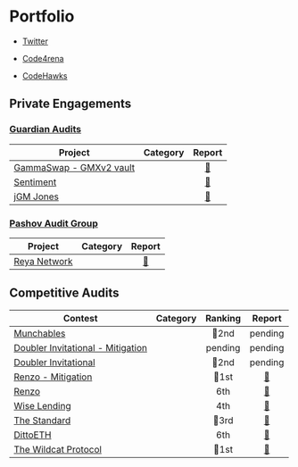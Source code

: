 # Portfolio

- [Twitter](https://twitter.com/0xCiphky)
  
- [Code4rena](https://code4rena.com/@0xCiphky)

- [CodeHawks](https://www.codehawks.com/profile/clkrx20ym0000ju088s337njb)


## Private Engagements

### [Guardian Audits](https://x.com/GuardianAudits)

| Project | Category | Report |
| - | :-: | :-: |
| [GammaSwap - GMXv2 vault](https://gammaswap.com/) |  | [📄]() |
| [Sentiment](https://www.sentiment.xyz/) |  | [📄]() |
| [jGM Jones](https://www.jonesdao.io/) |  | [📄]() |

### [Pashov Audit Group](https://x.com/PashovAuditGrp)

| Project | Category | Report |
| - | :-: | :-: |
| [Reya Network](https://reya.network/) |  | [📄]() |


## Competitive Audits

| Contest | Category | Ranking | Report |
| - | - | :-: | :-: |
| [Munchables](https://code4rena.com/audits/2024-07-munchables#top) |  | 🥈2nd | pending |
| [Doubler Invitational - Mitigation](https://code4rena.com/audits/2024-06-doubler-invitational#top) |  | pending | pending |
| [Doubler Invitational](https://code4rena.com/audits/2024-06-doubler-invitational#top) |  | 🥈2nd | pending|
| [Renzo - Mitigation](https://code4rena.com/audits/2024-06-renzo-mitigation-review#top) |  | 🥇1st | [📄](https://code4rena.com/reports/2024-04-renzo#mitigation-review) |
| [Renzo](https://code4rena.com/audits/2024-04-renzo#top) |  | 6th | [📄](https://code4rena.com/reports/2024-04-renzo) |
| [Wise Lending](https://code4rena.com/audits/2024-02-wise-lending#top) |  | 4th | [📄](https://code4rena.com/reports/2024-02-wise-lending) |
| [The Standard](https://codehawks.cyfrin.io/c/2023-12-the-standard/results?lt=contest&page=1&sc=reward&sj=reward&t=leaderboard) |  | 🥉3rd | [📄](https://codehawks.cyfrin.io/c/2023-12-the-standard/results?lt=contest&page=1&sc=reward&sj=reward&t=report) |
| [DittoETH](https://codehawks.cyfrin.io/c/2023-09-ditto/results?lt=contest&page=1&sc=reward&sj=reward&t=leaderboard) |  | 6th | [📄](https://codehawks.cyfrin.io/c/2023-09-ditto/results?lt=contest&page=1&sc=reward&sj=reward&t=report) |
| [The Wildcat Protocol](https://code4rena.com/audits/2023-10-the-wildcat-protocol#top) |  | 🥇1st | [📄](https://code4rena.com/reports/2023-10-wildcat) |
